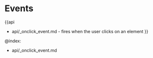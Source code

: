 Events
=======

{{api
- api/_onclick_event.md - fires when the user clicks on an element
}}

@index:
- api/_onclick_event.md


